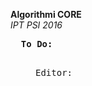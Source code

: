 <b>Algorithmi CORE</b><br>
<i>IPT PSI 2016</i>

<pre>
  <lable><b>To Do:</b></lable>
  <p style="margin-left:40px;">Editor:</p>
  
</pre>
